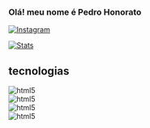 ### Olá! meu nome é Pedro Honorato


[![Instagram](https://img.shields.io/badge/Instagram-E4405F?style=for-the-badge&logo=instagram&logoColor=white)](https://www.instagram.com/pedr0honorato/)

[![Stats](https://github-readme-stats.vercel.app/api?username=PedroHonorato&show_icons=true&theme=radical)](https://github.com/PedroHonorato)



## tecnologias

<div style="display: inline_block">
    <img align="center" alt="html5" src="https://img.shields.io/badge/Java-ED8B00?style=for-the-badge&logo=openjdk&logoColor=white">
</div>
<div style="display: inline_block">
    <img align="center" alt="html5" src="https://img.shields.io/badge/HTML-239120?style=for-the-badge&logo=html5&logoColor=white">
</div>
<div style="display: inline_block">
    <img align="center" alt="html5" src="https://img.shields.io/badge/CSS-239120?&style=for-the-badge&logo=css3&logoColor=white">
</div>
<div style="display: inline_block">
    <img align="center" alt="html5" src="https://img.shields.io/badge/JavaScript-323330?style=for-the-badge&logo=javascript&logoColor=F7DF1E">
</div>
